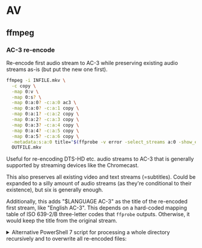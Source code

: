 # AV

## ffmpeg

### AC-3 re-encode

Re-encode first audio stream to AC-3 while preserving existing audio streams as-is (but put the new one first).

```sh
ffmpeg -i INFILE.mkv \
  -c copy \
  -map 0:v \
  -map 0:s? \
  -map 0:a:0? -c:a:0 ac3 \
  -map 0:a:0? -c:a:1 copy \
  -map 0:a:1? -c:a:2 copy \
  -map 0:a:2? -c:a:3 copy \
  -map 0:a:3? -c:a:4 copy \
  -map 0:a:4? -c:a:5 copy \
  -map 0:a:5? -c:a:6 copy \
  -metadata:s:a:0 title="$(ffprobe -v error -select_streams a:0 -show_entries stream_tags=language -of default=nw=1:nk=1 INFILE.mkv) AC-3"
  OUTFILE.mkv
```

Useful for re-encoding DTS-HD etc. audio streams to AC-3 that is generally supported by streaming devices like the Chromecast.

This also preserves all existing video and text streams (=subtitles). Could be expanded to a silly amount of audio streams (as
they're conditional to their existence), but six is generally enough.

Additionally, this adds "$LANGUAGE AC-3" as the title of the re-encoded first stream, like "English AC-3". This depends on a hard-coded
mapping table of ISO 639-2/B three-letter codes that `ffprobe` outputs. Otherwise, it would keep the title from the original stream.

<details>
<summary>Alternative PowerShell 7 script for processing a whole directory recursively and to overwrite all re-encoded files:</summary>

```powershell
$languages = @{
    "cze" = "Czech";
    "dan" = "Danish";
    "eng" = "English";
    "fin" = "Finnish";
    "fra" = "French";
    "fre" = "French";
    "ind" = "Indonesian";
    "jpn" = "Japanese";
    "kor" = "Korean";
    "spa" = "Spanish";
    "swe" = "Swedish";
    "zho" = "Chinese";
    # Add more language code to full name mappings as needed
}

# Get the list of video files in the current working directory
$files = Get-ChildItem -Path . -Include "*.mkv", "*.mp4", "*.avi", "*.m2ts" -Recurse

# Run each iteration in parallel
foreach ($inputFile in $files) {
    Start-ThreadJob -ScriptBlock {
        param ($inputFile, $languages)

		# Use ffprobe to check whether the first audio track actually requires re-encoding
		$audioCodec = & ffprobe -v error -select_streams a:0 -show_entries stream=codec_name -of default=noprint_wrappers=1:nokey=1 $inputFile.FullName

		if ($audioCodec -notlike 'dts*' -and $audioCodec -notlike 'truehd*') {
			Write-Host "SKIP: First audio track not DTS. Found: $audioCodec in $inputFile"
			return
		}
		
		Write-Host "PROCESSING: $audioCodec in $inputFile"

		# Form the output file name with the new extension
		$tmpOutFile = Join-Path $inputFile.Directory.FullName ($inputFile.BaseName + ".ac3" + $inputFile.Extension)

		# Run ffprobe to get the language code of the first audio stream and store the output in a variable
		$languageCode = & ffprobe -v error -select_streams a:0 -show_entries stream_tags=language -of default=nw=1:nk=1 $inputFile.FullName

		if ($languageCode -eq $null) {
			$languageName = "Unknown"
			Write-Host "Unknown language in: $inputFile"
		} else {
			# Trim any leading or trailing whitespace from the ffprobe output
			$languageCode = $languageCode.Trim()
			
			# Get the full language name from the hashtable
			$languageName = $languages[$languageCode]
		}

		# Form the new title with the language code and "AC-3"
		$title = "$languageName AC-3"

		# Run the ffmpeg command to convert audio with the variables for input and output filenames
		ffmpeg -nostats -loglevel quiet -i $inputFile.FullName -c copy -map 0:v -map 0:s? -map 0:a:0? -c:a:0 ac3 -map 0:a:0? -c:a:1 copy -map 0:a:1? -c:a:2 copy -map 0:a:2? -c:a:3 copy -map 0:a:3? -c:a:4 copy -map 0:a:4? -c:a:5 copy -map 0:a:5? -c:a:6 copy -metadata:s:a:0 title=$title $tmpOutFile

		# Overwrite existing file once re-encoding is done
		Move-Item -Path $tmpOutFile -Destination $inputFile.FullName -Force

    } -ArgumentList $inputFile, $languages
}

# Wait for all background jobs to complete
Get-Job | Wait-Job

# Retrieve the output from the background jobs (optional)
Get-Job | Receive-Job

# Remove completed jobs from the job history
Get-Job | Remove-Job
```

</details>
